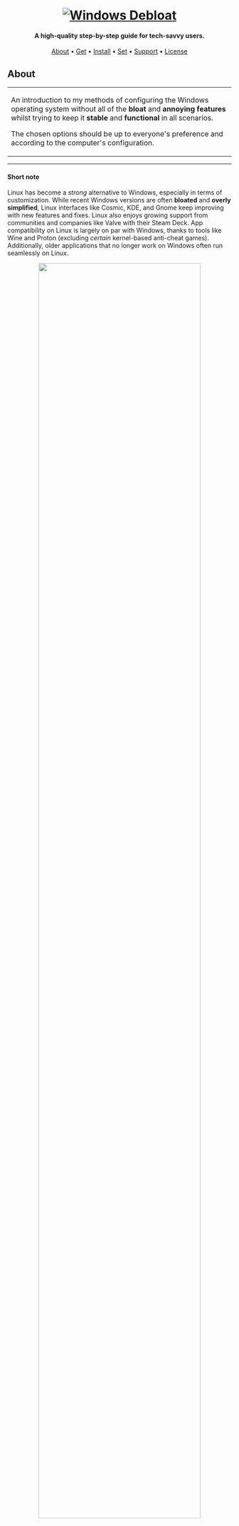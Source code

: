 <h1 align="center">
  <br>
  <a href="https://github.com/ArmynC/ArminC-Windows-Debloat/archive/refs/heads/main.zip"><img src="https://raw.githubusercontent.com/ArmynC/ArminC-Windows-Debloat/main/img/arminc_windows_debloat.svg" alt="Windows Debloat"></a>
</h1>

<h4 align="center">A high-quality step-by-step guide for tech-savvy users.</h4>

<p align="center">
  <a href="#about">About</a> •
  <a href="#getting-windows">Get</a> •
  <a href="#installing-windows">Install</a> •
  <a href="#setting-windows">Set</a> •
  <a href="#support">Support</a> •
  <a href="#license">License</a>
</p>

## About

<table>
<tr>
<td>

An introduction to my methods of configuring the Windows operating system without all of the  **bloat** and **annoying features** whilst trying to keep it **stable** and **functional** in all scenarios.

The chosen options should be up to everyone's preference and according to the computer's configuration.

</td>
</tr>
</table>

---
#### Short note

Linux has become a <i>strong</i> alternative to Windows, especially in terms of customization. While recent Windows versions are often <b>bloated</b> and <b>overly simplified</b>, Linux interfaces like Cosmic, KDE, and Gnome keep improving with new features and fixes. Linux also enjoys growing support from communities and companies like Valve with their Steam Deck. App compatibility on Linux is largely on par with Windows, thanks to tools like Wine and Proton (excluding <i>certain</i> kernel-based anti-cheat games). Additionally, older applications that no longer work on Windows often run seamlessly on Linux.

<p align="center">
<img src="https://raw.githubusercontent.com/ArmynC/ArminC-Windows-Debloat/main/img/kde_plasma_6.png" width="85%" height="85%">
<br>
<sub>KDE Plasma Desktop</sub>
</p>


### Notable Linux Distributions  

- **[Linux Mint (Edge)](https://linuxmint.com/):**
  Stable, GUI-focused, user-friendly, and plug-and-play. While not flashy, it prioritizes simplicity and reliability.  

- **[Bazzite](https://bazzite.gg/):**  
  An atomic, immutable distro ideal for gaming and console-like setups. System changes are limited and revert with updates, ensuring reliability and consistency. [Universal Blue](https://universal-blue.org/) also offers other immutable Linux distributions tailored for various purposes.

- **[Pop!_OS](https://pop.system76.com/):**  
  Sleek and elegant with the Cosmic UI, designed for a smooth user experience. It prioritizes stability by avoiding zero-day updates.

- **[openSUSE Tumbleweed](https://get.opensuse.org/):**  
  Professionally backed, powerful, and intuitive with auto QA-tested, up-to-date packages. Though feature-rich with complex GUI tools, it requires some initial setup, such as enabling non-open-source repositories.  

- **[Fedora](https://fedoraproject.org/spins/kde/):**  
  Modern and professionally supported, it adopts the latest technologies early. However, this can lead to occasional edge-case bugs.  

- **[EndeavourOS](https://endeavouros.com/):**  
  Community-driven and based on Arch, featuring basic GUI tools like an installer and helper. Primarily terminal-centric and aimed at advanced users.  

- **[CachyOS](https://cachyos.org/):**  
  A lightweight Arch-based distro with custom optimizations and schedulers. While snappy, it may occasionally face stability issues due to its experimental nature.  


> [!IMPORTANT]
> Using Linux can be relatively straightforward, but it's helpful to have some basic experience following tutorials. Occasionally, you'll need to use the Terminal, as not everything will work as expected. It’s likely that the Terminal will come in handy at least a few times during the lifespan of the operating system.

> [!TIP]
> Here, some simple and useful facts can be found:
> 
> https://www.reddit.com/r/linux_gaming/wiki/faq/
> 
> https://linux-gaming.kwindu.eu/
>
> https://www.youtube.com/@TheLinuxEXP/videos

---

### Getting Windows

##### Download
First and foremost, you must obtain the **.iso** image file of Microsoft Windows. There are more variants to choose from:

<ul>
<li><b>Unofficial</b> pre-built images:</li>

<ol type="i">
<li><a href="https://forum.rg-adguard.net/forums/windows-11.76/">Assembly</a> based on the original Windows Unified Update Platform, with <b>minimal modifications</b>, such as disabled system requirements check and account creation, integration of the most recent updates, SmartFix and Microsoft DaRT.</li>

<p align="center">
<img src="https://raw.githubusercontent.com/ArmynC/ArminC-Windows-Debloat/main/img/rg_adguard.png" width="30%" height="30%">
<br>
<sub>rg adguard assembly</sub>
</p>

<li><a href="https://www.teamos.xyz/forums/windows-11-x64.159/">Multiple custom builds</a>, be they touched or untouched, including <b>modifications</b> such as disabled system requirements checks or even total reskins (<u>be careful</u>).</li>

<p align="center">
<img src="https://raw.githubusercontent.com/ArmynC/ArminC-Windows-Debloat/main/img/teamos.png" width="30%" height="30%">
<br>
<sub>TeamOS builds</sub>
</p>

</ol>

<li><b>Official</b> images:</li>

<ol type="i">
<li><a href="https://msdl.gravesoft.dev/">Microsoft Software Download Listing </a> iso media grabber for bootable USB.</li>
    
<p align="center">
<img src="https://raw.githubusercontent.com/ArmynC/ArminC-Windows-Debloat/main/img/microsoft_software_grabber.png" width="30%" height="30%">
<br>
<sub>Microsoft Software grabber listing</sub>
</p>
    
<li><a href="https://www.microsoft.com/en-us/software-download/windows11">Official Windows Installation</a> tool/iso for bootable USB or DVD.</li>
    
<p align="center">
<img src="https://raw.githubusercontent.com/ArmynC/ArminC-Windows-Debloat/main/img/windows_official_iso.png" width="50%" height="50%">
<br>
<sub>Windows generated ISO</sub>
</p>
    
<li><a href="https://github.com/pbatard/Fido">Fido PowerShell</a> download script with automated access to the official Microsoft Windows retail server. There are <b>no modifications</b> at all.</li>

<p align="center">
<img src="https://raw.githubusercontent.com/ArmynC/ArminC-Windows-Debloat/main/img/fido.png" width="30%" height="30%">
<br>
<sub>Fido</sub>
</p>
    
<br>
— <p>(<b>Recommended</b>) - By using these images, one can apply debloat and enhance functionality which goes as <a href="https://github.com/ChrisTitusTech/winutil">MicroWin</a>. Or otherwise, for a simpler complexity, <a href="https://docs.atlasos.net/getting-started/installation/">AtlasOS</a> should represent a good choice as a pre-patched solution.</p>
    
<p align="center">
<img src="https://raw.githubusercontent.com/ArmynC/ArminC-Windows-Debloat/main/img/winutil_microwin.png" width="50%" height="50%">
<br>
<sub>Winutil MicroWin</sub>
</p>

</ol>
</ul>

##### Create flash drive
If the **.iso** image file has been **completed**, now is the time to create a bootable flash drive. In order to do this, you'll need an utility. There are several ways:

<ol type="i">
<li><a href="https://www.ventoy.net/en/index.html">Ventoy</a> is a utility that creates a bootable USB, by <i>directly booting</i> the .iso file without the need for the USB to be formatted. Very rarely it can be bugged.</li>

<p align="center">
<img src="https://raw.githubusercontent.com/ArmynC/ArminC-Windows-Debloat/main/img/ventoy_bios.png" width="40%" height="40%">
<br>
<sub>Ventoy</sub>
</p>

<li><a href="https://rufus.ie/en/">Rufus</a> is a utility that creates a bootable USB, by <i>burning</i> the .iso file.</li>

<p align="center">
<img src="https://raw.githubusercontent.com/ArmynC/ArminC-Windows-Debloat/main/img/rufus.png" width="40%" height="40%">
<br>
<sub>Rufus</sub>
</p>

Depending on the chosen settings, the application may ask if you want to **stop the Windows requirement checks**.

<li><a href="https://github.com/WoeUSB/WoeUSB-ng">WoeUSB-ng</a> is a <b>Linux</b>-<i>direct alternative</i> for Rufus. It alows the creation of stable, bootable Windows ISOs for multiple distros.</li>

<p align="center">
<img src="https://raw.githubusercontent.com/ArmynC/ArminC-Windows-Debloat/main/img/woeusb-ng.png" width="40%" height="40%">
<br>
<sub>WoeUSB-ng</sub>
</p>

</ol>

### Installing Windows

During the boot, if desired, select an <a href="https://en.wikipedia.org/wiki/European_Economic_Area">EEA country</a> from the <i>Time and Currency format</i>. This will recognise the installation as a <a href="https://blogs.windows.com/windows-insider/2023/11/16/previewing-changes-in-windows-to-comply-with-the-digital-markets-act-in-the-european-economic-area/">Windows Digital Market Act</a> complied version, which shortly, it is a unbloated version. Also, <a href="https://github.com/rcmaehl/MSEdgeRedirect">MSEdgeRedirect</a> tool can be used for *already existing* installations, which changes them to **Europe Mode**. Another tool is <a href="https://github.com/thebookisclosed/ViVe">ViVe</a>.

Alternatively, although not so effectively, select <b><language> World</b> from the <i>Time and Currency format</i>. This will proceed with the installation of the operating system without <b>third-party application links</b> in the Start menu. During the setup, configure the out-of-the-box experience (OOBE). In case you encounter the "Something went wrong" error while the wizard attempts to load the region settings, proceed by using the <b>Skip</b> button to bypass the error. Be aware, after installation, you may need to set the <b>Country or region</b> values in settings.

<p align="center">
<img src="https://raw.githubusercontent.com/ArmynC/ArminC-Windows-Debloat/main/img/windows_boot_time_bloat.png" width="60%" height="60%">
</p>

Near the end of the installation, if you haven't downloaded a pre-built image with sequence skip, you will be asked about **privacy** preferences. Try to **disable/reject** them. Also, try to <b>avoid</b> connecting the device to the Internet during the setup.

<p align="center">
<img src="https://raw.githubusercontent.com/ArmynC/ArminC-Windows-Debloat/main/img/privacy.png" width="50%" height="50%">
</p>

### Setting Windows

#### Prerequisites

If you are done with it, now you should prepare the operating system.

##### The browser
The first thing on the list is to try and change the browser. **[Zen](https://github.com/zen-browser/desktop)** or unforked **[Firefox](https://www.mozilla.org/en-US/firefox/developer/)** are the most optimal variants, even speaking of *extension capabilities*. About that, see my [uBlock Settings](https://github.com/ArmynC/ArminC-uBlock-Settings). Check other extensions too.

##### Other apps
Next, for all the other steps, you'll need a file archiver. [NanaZip](https://github.com/M2Team/NanaZip), unforked [7-Zip](https://www.7-zip.org/) or even [PeaZip](https://peazip.github.io/) should do it. These are *open-source*.

For peace of mind, it is a good habit to **install an antivirus**. Depending on your Windows image, the default one, **Defender** should be good enough. In other considerations, it may be removed, disabled, or not working at all. As options there are [Kaspersky Security Cloud (Free)](https://www.kaspersky.com/free-antivirus") or even [BitDefender (Free)](https://www.bitdefender.com/solutions/free.html). Kaspersky includes most of the protection modules from its premium version and **intelligently disables** itself when resources are needed, like during gaming.

##### Updates
Optionally, **check all available updates and drivers**, install them, and restart the computer. **Ensure** there are **no** remaining updates. It is **not advisable to disable** or avoid them.

<p align="center">
<img src="https://raw.githubusercontent.com/ArmynC/ArminC-Windows-Debloat/main/img/update_check.png" width="50%" height="50%">
</p>

Then, if desired, do the same for **Windows Store**, and only after that, **disable its auto updates**.

<p align="center">
<img src="https://raw.githubusercontent.com/ArmynC/ArminC-Windows-Debloat/main/img/store_no_updates.png" width="50%" height="50%">
</p>

##### Drivers
At times, the main (e.g. graphical) drivers **shouldn't be installed through Windows Updates**, so it's recommended to reinstall them through official means. To uninstall them, use [Display Driver Uninstaller](https://www.guru3d.com/files-details/display-driver-uninstaller-download.html "Display Driver Uninstaller"), where you should **check all "remove"** specific options, and also very importantly, **check the Windows Update prevent download option**. Uninstall every component, restart, and find the latest official installers ([AMD](https://www.amd.com/en/support)/[NVIDIA](https://www.nvidia.com/download/index.aspx)/[INTEL](https://www.intel.com/content/www/us/en/download-center/home.html)).

<p align="center">
<img src="https://raw.githubusercontent.com/ArmynC/ArminC-Windows-Debloat/main/img/ddu.png" width="50%" height="50%">
</p>

If your computer has a compatible NVIDIA GPU, you could try [NVCleanstall](https://www.techpowerup.com/download/techpowerup-nvcleanstall/), which is a tool for more **customisable capabilities**, **bloat-free** graphical drivers.

<ol type="i">
<li>In most cases, you can choose to <b>auto-detect</b> the recommended drivers. Alternatively, you can manually select the Studio drivers, which are more thoroughly tested and tailored for creators seeking a more stable environment.

You can also install <b>NVCleanstall</b> on your PC to manage driver installations and receive update notifications.</li>

<p align="center">
<img src="https://raw.githubusercontent.com/ArmynC/ArminC-Windows-Debloat/main/img/nvcleanstall_auto_detect.png" width="40%" height="40%">
</p>

<li>Select the <b>Recommended</b> components if desired, based on your computer type and preferences. For laptops, the <b>Nvidia Platform Controllers and Framework</b> are required for TDP control and <i>Dynamic Boost</i>.</li>

<p align="center">
<img src="https://raw.githubusercontent.com/ArmynC/ArminC-Windows-Debloat/main/img/nvcleanstall_components.png" width="40%" height="40%">
</p>

<li>Then, for the tweaks, set the <b>preferred</b> ones. You could <b>disable the telemetry</b>, <b>disable custom type of install</b> altogether (make it faster), <b>clean the older driver traces</b> (not required if uninstalled  through DDU), <b>add support for custom/older hardware</b>, <b>enable the DLSS version indicator</b>, <b>disable MPO</b> (which has to do with a technique that allows different user interfaces to be displayed on the screen at the same time and appear as if they are layered on top of each other) - it is usable for stable windowed resolution apps, and so on. It's useful but somewhat buggy in older versions, newer drivers should do it just fine. If something is wrong, e.g., there are crashes or slower experiences, this could be a reason, and if so, try to disable it. You can disable <b>Ansel</b> too, which is a in-game screenshot tool.

There are also some <b>advanced settings</b> that could break or mess with the drivers, and some of them even need repackaging and a new signature (incompatible with some anti-cheats). It is able to <b>disable some in-driver telemetry</b>, <b>disable process containers</b> (see task manager), <b>disable the buggy audio timer</b> (not useful if there is no HD Audio component), <b>enable MSI</b> (it allows computer components, be it a GPU, to directly send interrupt messages to the CPU, bypassing the PIC, which improves efficiency and reduces latency) - <i>older NVIDIA GPUs didn't have this feature enabled by default</i>. The newest models available probably have it enabled (manual check is required). Also, it could <b>disable HDCP</b> (which is a digital copy protection module - some apps and streams will not allow their usage without this one), <b>enable custom patch for nvenc video encoding</b> (in day-to-day usage, the patch is beneficial for users who frequently work with video encoding tasks or streamers who need to encode multiple video streams at the same time).</li
    
<li>For tweaks, set your <b>preferred options</b>. Here are some useful adjustments:

<ul>
  <li><b>Disable telemetry:</b> This can enhance privacy and reduce unnecessary processes.</li>
  <li><b>Enable an express installation:</b> Allows you to skip unnecessary steps, making the process faster. Useful if the installer won't refresh from its dark screen state.</li>
  <li><b>Clean older driver traces:</b> While not necessary if you've uninstalled using DDU, it ensures a fresh installation environment.</li>
  <li><b>Add support for custom or older hardware:</b> Useful for compatibility with legacy devices.</li>
  <li><b>Enable DLSS version indicator:</b> Displays the active version of DLSS, useful for debugging or optimization.</li>
  <li><b>Disable MPO:</b> Multi-plane overlay (MPO) improves performance in some cases (e.g. windowed screen) by efficiently layering user interfaces. However, it has been buggy in older driver versions. If you use multiple monitors, G-Sync or even simple configurations and experience crashes, flickering or performance drops in games or browsers, try disabling it. Newer drivers generally handle MPO more reliably.</li>
  <li><b>Disable Ansel:</b> This in-game screenshot tool can be disabled if it's not needed, freeing up resources.</li>
</ul>

<b>Advanced settings</b> can provide additional optimizations but may carry risks. Some require repackaging and a new signature, which could cause issues with anti-cheat systems:

<ul>
  <li><b>Disable additional telemetry:</b> Reduces unnecessary data collection.</li>
  <li><b>Disable process containers:</b> These appear in Task Manager and are often redundant for standard use. Breaks the control panel.</li>
  <li><b>Disable the buggy audio timer:</b> Only relevant if the HD Audio component is installed, and issues are present.</li>
  <li><b>Enable MSI (Message Signaled Interrupts):</b> Improves efficiency and reduces latency by allowing components, including GPUs, to communicate directly with the CPU. While this is often enabled by default in newer GPUs, manual verification is recommended.</li>
  <li><b>Disable HDCP:</b> High-bandwidth Digital Content Protection ensures digital copy protection for certain streams and apps. Disabling it may improve performance but can prevent protected content playback and it may induce instability.</li>
  <li><b>Enable a custom NVENC video encoding patch:</b> Useful for frequent video encoding tasks or streamers handling multiple video streams simultaneously.</li>
</ul>
</li>


<p align="center">
<img src="https://raw.githubusercontent.com/ArmynC/ArminC-Windows-Debloat/main/img/nvcleanstall_tweaks.png" width="40%" height="40%">
</p>

<li>When the <b>installation is complete</b>, there are some settings to adjust.

The primary objective is to enable applications to use their <i>own settings</i> and not be obligated. Techniques established by drivers can occasionally cause instability. Generally, only something that can be externally enabled should be utilized. Any extra  settings (such as Low Latency Mode) should be tailored for each application <b>on a per-application basis</b> (in 3D Settings > Program Settings).
</li>

Therefore, first, enable <b>Use advanced 3D image settings</b> and then proceed to <i>Global Settings</i>.

| Feature | My setting | Description |
| -------- | -------- | -------- |
| Image Scaling     | OFF     | An upscaling technology that is less computationally expensive but has worse image quality than DLSS. Driver function. Works in all games, and no special hardware is required.      |
| Ambient Occlusion | OFF | Adds subtle shadows and shading to the areas where objects or surfaces meet and to areas that are not directly lit. Better set up directly by the application. Can be used for games that are too old to implement this feature by themselves. |
| Anisotropic filtering | Application-controlled | Improves the quality of textures (enhances their smoothness to make them appear sharper) on surfaces that are viewed at an angle. Noticeable on textures that are seen at a steep angle, such as walls or floors. Without it, textures can appear blurry and pixelated. Sometimes it is relevant to enforce high texture filtering globally (not in-game) due to potential quality issues with individual developer solutions. Also, it can be used if the game lacks a native "Anisotropic Filtering" option, has a limited anisotropic option (up to 4x AF), and supports only up to "Trilinear Filtering". |
| Antialiasing - FXAA | OFF | It smooths the jagged edges (through blurring) and flickering with less of a performance impact than other antialiasing settings. Doesn't make graphics look as smooth as other traditional methods like MSAA. May spoil the look of more text-based games. |
| Antialiasing - Gamma correction | OFF | Is a method to adjust brightness data for displays so that shown content appears more natural. Displays are not linear, so gamma correction ensures that the brightness levels match the eye's perception. This is a feature that mostly alters the image rather than enhancing it. |
| Antialiasing - Mode | Application-controlled | It determines how antialiasing is applied to games. Enhancing the application setting may improve the image quality of the game. It is recommended to let the game automatically select the most suitable antialiasing method based on your graphics card and the game's graphics settings. Otherwise, any custom settings may break or alter the graphics. |
| Antialiasing - Setting | Application-controlled | Antialiasing is a feature that helps smooth out the jagged stair-step edges often seen on 3D objects, improving overall image quality. Higher antialiasing levels produce smoother visuals but can reduce performance, especially on less powerful systems. |
| Antialiasing - Transparency | OFF | Can improve the appearance of transparent objects, such as glass and water, by making them appear smoother and less jagged. Requires MSAA in order to work. |
| Background Application Max Frame Rate | 30 | Controls the maximum frame rate that games and other applications can run at when they are not in focus. By limiting the frame rate, you can save power and improve the performance of your computer. |
| CUDA - GPUs | All | Specify which GPU to use in CUDA applications. It applies to PhysX too. |
| CUDA - Sysmem Fallback Policy | Driver Default | Determines how CUDA handles memory allocation when GPU memory is full, allowing fallback to system memory (RAM) under certain conditions to comply with the Windows Display Driver Model (WDDM). When fallback occurs, programs can continue running without encountering an out-of-memory error, though performance may suffer due to the slower speed of system memory. Driver default setting uses the behavior recommended by the driver, prefer no sysmem fallback avoids falling back to system memory and instead returns an out-of-memory error (potentially leading to crashes or TDRs if memory runs out) and prefer sysmem fallback prioritizes fallback to system memory during memory pressure to maintain stability, albeit with reduced performance. |
| DSR - Factors | 2.25 (DL Scaling) | The feature allows users to render games at a resolution higher than their monitor's native resolution and then scale down the image to fit their monitor's resolution. Can lead to enhanced sharpness and more detailed visuals. DSR factors serve as multipliers that users can apply to increase their game's resolution. For instance, if a monitor's native resolution is 1080p, employing a DSR factor of 2x would enable rendering games at a resolution of 2160p. |
| DSR - Smoothness | 33% | It adjusts the sharpness or smoothness of the image, especially if there are blurry spots or jagged edges on the image. Higher values may induce a lot of blur in the background. |
| Low Latency Mode | OFF (set per individual game) | The technology reduces the delay between a user's actions in a game and the corresponding reactions on the screen. This is achieved by minimising the number of frames queued up in the graphics pipeline. As a result, the responsiveness of the games is notably improved, particularly in competitive multiplayer. When a game supports the Reflex Low Latency mode, the preference is to utilise that mode instead of the Ultra Low Latency mode in the driver. Nonetheless, when both modes are enabled, the Reflex Low Latency mode will be given higher priority automatically for the user. On value limits the number of queued frames to 1, which can reduce latency but may also lead to stuttering. Ultra minimises the number of queued frames even further, which can reduce latency even more but may also lead to more stuttering. |
| Max Frame Rate | OFF | Limit the maximum frame rate for a game or application. Can be useful for power savings, reduced input lag, and preserving the Variable Refresh Rate range. Better used by in-game settings. |
| Multi-Frame Sampled AA (MFAA) | OFF (sometimes can be set per individual game) | An anti-aliasing technique developed by NVIDIA that improves upon the quality of traditional multisample anti-aliasing (MSAA) while reducing the performance impact. It does this by using a technique called temporal supersampling. MFAA recognizes that the averaging done by MSAA can be done over time by changing sample positions in each frame and applying a filter. This allows MFAA to provide image quality similar to 2x MSAA with almost no impact on performance. The ultimate objective is to provide comparable antialiasing such that MSAA 2x + MFAA ideally achieves MSAA 4x quality at a similar performance cost to MSAA 2x. As a drawback, this function can possibly disable D3D11 Driver Command Lists, which can hinder multi-threaded rendering, resulting in decreased performance, especially when CPU-limited. Also, MFAA exhibits suboptimal performance when the FPS is already low, as it can lead to motion smearing and blurring issues. |
| OpenGL GDI compatibility | Auto | The way to render OpenGL applications. Prefer Compatible OpenGL prioritizes battery life, while Prefer Optimized OpenGL prioritizes performance. Beneficial for laptops and notebook PCs, as it enables users to choose between performance and power optimizations for OpenGL windows. Selecting either option may conflict with applications utilizing both OpenGL and GDI rendering. For laptop users, it is recommended to set it to Auto and allow the driver to determine the appropriate behavior. |
| OpenGL rendering GPU | Auto-select | The GPU used by OpenGL applications. |
| Power management mode | Normal (Optimal Power) | It dictates how the GPU behaves in relation to power usage, performance, and frame rates. Adaptive mode exhibits a smoother (nearly power-saving) linear voltage scaling compared to Optimal, where voltage is dynamically adjusted more aggressively based on in-game utilization. On the other hand, Maximum Performance mode targets the highest clock or voltage, regardless of whether it is necessary for the game. |
| Preferesh refresh rate (Laptop Display) | Application-controlled | Override the given application refresh rate. Useful if there is no such setting. |
| Shader Cache Size | Driver Default | Stores pre-compiled shader code in the computer's storage. When a game or application first starts up, the GPU needs to compile the shader code for each shader it will use. This can take a few seconds, and it can cause the game or application to stutter or lag as it waits for the shaders to compile. With shader cache enabled, the GPU will store the pre-compiled shader code for each shader it has seen before. Drawbacks include increased computer storage usage due to storing pre-compiled shader code and the possibility of cache invalidation when changes are made to the game or application files, requiring recompilation of affected shaders. The default value is about 4 GB. |
| Texture filtering - Anisotropic sample optimization | OFF | Reduces the number of AF samples depending on the texel size (texture pixel), which is influenced by factors such as texture resolution, polygon size, and display resolution. However, implementing this optimization may result in potential side effects, including blurring and shimmering. |
| Texture filtering - Negative LOD bias | Allow | Adjust the level of detail of the textures. The LOD Bias plays a vital role in managing texture detail by influencing the selection of Mipmaps. Mipmaps consist of a set of precomputed textures, each with varying resolutions, strategically employed to enhance performance. When an individual looks at a nearby surface, the system loads a higher resolution mipmap. As the person moves away from that surface, progressively lower resolution mipmaps are displayed in response to their changing distance. Utilizing a negative LOD Bias allows the displacement of mipmap levels to a greater distance, leading to enhanced texture sharpness. However, this improvement comes at the expense of introducing shimmering effects when textures are in motion. For users not utilizing DLSS, clamping is recommended, while those employing DLSS should opt for the Allow setting (which may enhance temporal stability but can also lead to flickering and moire, which is scene content-dependent). |
| Texture filtering - Quality | Quality | A universal setting that optimizes all Anisotropic Filtering settings globally. |
| Texture filtering - Trilinear optimization | OFF | It enhances the performance of trilinear texture filtering. Trilinear filtering is a method used in 3D computer graphics to improve the visual quality of textures when they are displayed at different levels of detail or viewed from varying distances. When it is enabled, the graphics driver employs an efficient algorithm to adjust the level of detail for textures dynamically, optimizing the process and improving performance. |
| Triple Buffering | OFF (sometimes can be set per individual game) | It works by keeping three frames in the buffer at once. This allows the GPU to start rendering the next frame before the previous frame has been displayed. Aims to improve frame rate consistency and reduce screen tearing in 3D applications, particularly games. It is an alternative to double buffering, which is the default buffering method used in most games. Can be used in scenarios where screen tearing is noticeable and input lag is not a significant concern. Used in combination with V-Sync. |
| Vertical sync | Use the 3D Application setting (set per individual game) | Synchronizes the frame rate of a game with the refresh rate of the monitor. This helps to prevent tearing, which is a visual artifact that can occur when the game is drawing frames faster than the monitor can refresh. The game will only render frames when the monitor is ready to display them. This can help prevent tearing, but it can also introduce input lag. If the FPS drops significantly below the monitor's refresh rate, V-Sync can cause stuttering. |
| Virtual Reality pre-rendered frames  | 1/Use the 3D Application setting | Controls the number of frames that are rendered ahead of time in VR games. A higher value can help improve performance and reduce stuttering in VR games. Also, a higher value can induce dizziness. |
| Virtual Reality - Variable Rate Super Sampling | Adaptive | Dynamically adjust the super sampling level in VR games. This can help improve performance and reduce stuttering without sacrificing image quality. VRS works by rendering different parts of the scene at different levels of detail. The parts of the scene that are in focus are rendered at a higher level of detail, while the parts of the scene that are not in focus are rendered at a lower level of detail. Always On value uses a fixed super sampling level for all frames. This can provide better image quality, but it can also reduce performance. |
| Vulkan/OpenGL present method | Auto | Controls how Vulkan and OpenGL games are rendered. Prefer layered on DXGI Swapchain value utilizes a layered DXGI Swapchain for rendering Vulkan and OpenGL games, potentially improving performance but causing stuttering. It treats Vulkan and OpenGL games as if they were DX12 in the final output. While they are still rendered and processed using their original API, the frames are displayed on the monitor through DXGI, allowing Microsoft's new fullscreen optimizations (flip model) to be applied to these APIs. Moreover, Multiplane Overlays (MPOs) can be assigned to Vulkan and OpenGL applications for windowed mode direct present to the monitor, resulting in tearing with v-sync off in windowed mode and reduced input lag overall. Prefer native on DXGI Swapchain value uses the default native DXGI Swapchain, generally considered the best choice for most users. |
</li>

<li>After everything is set, there is another thing to do. Toggle <b>RTX Video Super Resolution</b>, which is a technology that uses AI to upscale lower resolution video to near-native quality.

VSR works by using the <i>Tensor Cores</i> to analyze each frame of the video and then reconstruct it at a higher resolution. This process is done in real-time, so there is no need to pre-render the video at a higher resolution. Some disadvantages of VSR include limited support in video players, potential compatibility issues with certain videos, and the possibility of introducing artefacts, especially during fast-moving scenes.</li>

<p align="center">
<img src="https://raw.githubusercontent.com/ArmynC/ArminC-Windows-Debloat/main/img/rtx_vsr.png" width="40%" height="40%">
</p>


</ol>

Furthermore, for <b>AMD-enabled GPUs</b>, there is no identical replacement. Their official installer has very few bloated components, making it unnecessary to unbloat it. But still, the closest available alternative in terms of operating mechanism would be [RadeonSoftwareSlimmer](https://github.com/GSDragoon/RadeonSoftwareSlimmer), which is pretty straight-forward.


<p align="center">
<img src="https://raw.githubusercontent.com/ArmynC/ArminC-Windows-Debloat/main/img/radeon_software_slimmer.png" width="60%" height="60%">
</p>

##### Misc

Additionally, based on preference, **Memory integrity (Core Isolation)** could be **disabled**. It's a feature of the Windows operating system that helps protect the computer from malware attacks. It does this by using hardware virtualization to create a secure area in your computer's memory where important system processes run. This area is protected from malware that attempts to modify or inject code into it. Its downside is that it can have a **negative impact on performance**, especially when running demanding applications.

<p align="center">
<img src="https://raw.githubusercontent.com/ArmynC/ArminC-Windows-Debloat/main/img/core_isolation_memory_integrity.png" width="70%" height="70%">
</p>

In addition, don't forget to [activate](https://github.com/massgravel/Microsoft-Activation-Scripts) Windows and <i>other</i> components.

#### Debloating

The default Taskbar, Start Menu, Context Menu, and File Explorer experiences are regrettable. [StartAllBack](https://www.startallback.com) is **enhancing all elements** organically. Unfortunately, the animations don't have the same fluency and are sometimes prone to bugs. If you don't want to, you can try other alternatives, such as just returning to the complex context menu through [Winearo Tweaker](https://winaero.com/winaero-tweaker/#download).

<p align="center">
<img src="https://raw.githubusercontent.com/ArmynC/ArminC-Windows-Debloat/main/img/startallback.png" width="50%" height="50%">
</p>

Above presented [Winutil](https://github.com/ChrisTitusTech/winutil) has a tweak component too. So, it can and should be used to enhance the operating system. If it was used through MicroWin, some are already applied, such as Minimal (e.g. disabled consumerfeatures, telemetry, services). In this case, the user still has the to tweak it even more if desired.

<p align="center">
<img src="https://raw.githubusercontent.com/ArmynC/ArminC-Windows-Debloat/main/img/winutil_tweaks.png" width="50%" height="50%">
</p>

If there was no tool used, the first part of **debloating** is going to be through [O&O Shutup](https://www.oo-software.com/en/shutup10). It can tweak most of the usual settings. [Here is my exported example configuration](https://github.com/ArmynC/ArminC-Windows-Debloat/blob/main/pref/ooshutup10/ooshutup10.cfg)... Disabling every feature can lead to compatibility errors.

<p align="center">
<img src="https://raw.githubusercontent.com/ArmynC/ArminC-Windows-Debloat/main/img/oo_shutup.png" width="50%" height="50%">
</p>

The second part via goes with [SohpiApp](https://github.com/Sophia-Community/SophiApp). It has more comprehensive settings. You can **deactivate some unnecessary services** that are not needed and even **remove UWP apps**. Uninstalling unnecessary apps (e.g. help, maps) should be fine, but **refrain from the complex ones associated with the operating system**, such as Edge, Cortana, or Xbox, if not needed. Nowadays, Windows is so integrated that it will be challenging or almost impossible to use it in this way without encountering any errors if not experienced or using last-day tweakers.

<p align="center">
<img src="https://raw.githubusercontent.com/ArmynC/ArminC-Windows-Debloat/main/img/sophiapp.png" width="50%" height="50%">
</p>

#### Desktop Rice

Furthermore, the desktop interface may be personalized. For instance, consider attempting a minimalist approach to simplify its workspace.

<p align="center">
<img src="https://raw.githubusercontent.com/ArmynC/ArminC-Windows-Debloat/main/img/windows_rice.png" width="70%" height="70%">
</p>

The first part includes taskbar configuration as previously discussed. [StartAllBack](https://www.startallback.com) should be installed and configured as desired. In this case, a <b>Proper 11</b> theme, with <b>Default</b> visual style, at <b>M</b> icon size and <b>XS</b> icon margins should do it. On top of that, <b>centered task</b> icons, together and <b>dynamic transparency</b> may be utilized. As a substitute, [ExplorerPatcher](https://github.com/valinet/ExplorerPatcher) can be used.

Next, the further step will consist in downloading of [RainMeter](https://www.rainmeter.net) <i>customization tool</i>. It allows enabling different design modules, called 'skins' on the desktop workspace. Templates may be [found here](https://www.rainmeter.net/discover/).

The lake landscape wallpaper can be [downloaded here](https://raw.githubusercontent.com/ArmynC/ArminC-Windows-Debloat/main/rice/your_name_landscape_wallpaper.png). Now, the date and time skin used is [River](https://www.deviantart.com/catart-1304/art/River-0-1-Cat-Art-ft-Luna-Hibiki-917665182). It has a manually placement near top-left area. You may install the font from skin's @Resource directory (see the folder path from manager). The included resource monitor is placed at bottom-right. The shorcuts such as 'This PC', 'Recycle Bin' aren't used in their classical way but, instead, are used in a fancy [Quantum dock](https://github.com/nitesh-prasad/Quantum-Dock). Now, this one is (even more) customizable through an configuration file. Don't forget to disable the default icons on the Desktop at Settings > Personalization > Themes > Desktop icon settings. The [icons](https://github.com/ArmynC/ArminC-Windows-Debloat/tree/main/rice/windows7_aero_shell)  are custom (must be placed in correct directory). Dock's preset configuration may be directly replaced with the [custom one](https://github.com/ArmynC/ArminC-Windows-Debloat/tree/main/rice/quantum_dock). Optionally, the River skin has as default drive, the Disk D: instead of C:, which is the most common one. Get the modified [config here](https://github.com/ArmynC/ArminC-Windows-Debloat/tree/main/rice/river).

At the end of customization process, do open the RainMeter <i>manager</i> and for each skin <i>.ini</i> file, disable the <b>draggable</b> attribute to avoid messing them up. Even more, to avoid having the desktop files, if renamed or modified, automatically placed in the dock's corner space by Windows, go to Settings > Personalization > Start and deactivate 'Show recently opened items in Start, Jump Lists, and File Explorer' option.

The start button, called 'Orb' may be modified using a specialized tool. StartAllBack has the function too. Currently used Orb is called [Sphere](https://www.deviantart.com/n-e-r-e/art/Sphere-start-orb-v2-163442536).

<p align="center">
<img src="https://raw.githubusercontent.com/ArmynC/ArminC-Windows-Debloat/main/img/start_orb.png" width="30%" height="30%">
</p>

Some other models can be found [on generic deviations](https://www.deviantart.com/search/deviations?q=start+orb) or [in gallery](https://www.deviantart.com/customizewindows/gallery/26574485/start-orbs). Please be aware that the required orbs aren't some generic pngs, but rather a three layer state image. 

#### Other apps

These apps are optional, or some of them may be included in the operating system.

##### OS Runtime
- [Microsoft Visual C++ Redistributable](https://github.com/abbodi1406/vcredist)
- [Microsoft DirectX Legacy](https://www.microsoft.com/en-us/download/details.aspx?id=8109)
- [.NET Framework 3.5](https://learn.microsoft.com/en-us/dotnet/framework/install/dotnet-35-windows)
- [.NET Framework 4.8.1](https://dotnet.microsoft.com/en-us/download/dotnet-framework/net481)
- [.NET Runtime](https://dotnet.microsoft.com/en-us/download/dotnet)
- [Java](https://www.java.com/download/ie_manual.jsp)

##### Tools
- [Revo Uninstaller](https://www.revouninstaller.com/) or [BCUninstaller](https://github.com/Klocman/Bulk-Crap-Uninstaller)
- [IObit Unlocker](https://www.iobit.com/en/iobit-unlocker.php)
- [qBittorent](https://www.qbittorrent.org/)
- [WinCDEmu](https://wincdemu.sysprogs.org/)
- [Parsec](https://parsec.app/)
- [WingetUI](https://github.com/martinet101/WingetUI)
- [Dimmer](https://www.nelsonpires.com/software/dimmer)
- [!cracksurl](https://cracksurl.com/)
- [WizTree](https://diskanalyzer.com/) or [TreeSize](https://www.jam-software.com/treesize_free)
- [WizFile]( https://antibody-software.com/wizfile/) or [UltraSearch](https://www.jam-software.com/ultrasearch)
- [Upscaly](https://github.com/upscayl/upscayl)
- [Wondershare PDFelement](https://pdf.wondershare.com/)
- [VMWare Workstation](https://support.broadcom.com/group/ecx/productdownloads?subfamily=VMware+Workstation+Pro)
- [FileCentipede](https://github.com/filecxx/FileCentipede) or [Internet Download Manager](https://www.internetdownloadmanager.com)
- [!megathread_resources](https://old.reddit.com/r/Piracy/wiki/megathread)
- [!fmhy](https://fmhy.net/)

##### Media
- [Spotify-X](https://github.com/amd64fox/SpotX)
- [Stremio](https://www.stremio.com/)
- [Bluetooth Audio Receiver](https://apps.microsoft.com/store/detail/bluetooth-audio-receiver/)
- [mpvnet media player ](https://github.com/mpvnet-player/mpv.net) - ([cfg](https://github.com/ArmynC/ArminC-Windows-Debloat/blob/main/pref/mpv.net)) or [mpv media player](https://mpv.io/) and [mpv menu plugin](https://github.com/tsl0922/mpv-menu-plugin/)
- [nomacs Image Viewer](https://github.com/nomacs/nomacs)

##### Development
- [Visual Studio Code](https://code.visualstudio.com/)
- [Visual Studio](https://visualstudio.microsoft.com/)
- [GitHub](https://desktop.github.com/)
- [Office](https://forums.mydigitallife.net/threads/office-r-tool-the-new-era.84450/)
- [Beyond Compare](https://www.scootersoftware.com/download.php)
- [Appflowy](https://www.appflowy.io/) or [Notes](https://github.com/nuttyartist/notes) or [Craft](https://www.craft.do/)
- [Excalidraw](https://excalidraw.com/)

##### Communication
- [Discord](https://discord.com/) and [Vencord](https://vencord.dev/)
- [Teams](https://www.microsoft.com/en-ww/microsoft-teams/download-app)

##### Games
- [Steam](https://store.steampowered.com/about/)
- [Heroic Launcher](https://heroicgameslauncher.com/)
- [Flashpoint](https://flashpointarchive.org/)
- [!steamrip](https://steamrip.com/)

##### Browser extensions

- [Bitwarden](https://addons.mozilla.org/en-US/firefox/addon/bitwarden-password-manager/) or [Proton Pass](https://addons.mozilla.org/en-US/firefox/addon/proton-pass/)
- [Translate Web Pages](https://addons.mozilla.org/en-US/firefox/addon/traduzir-paginas-web/)
- [Location Guard](https://addons.mozilla.org/en-US/firefox/addon/location-guard/)
- [Dark Reader](https://addons.mozilla.org/en-US/firefox/addon/darkreader/)
- [Song Identifier](https://addons.mozilla.org/en-US/firefox/addon/song-identifier/)
- [Awesome Screenshot](https://addons.mozilla.org/en-US/firefox/addon/screenshot-capture-annotate/)
- [Reddit Enhancer](https://addons.mozilla.org/en-US/firefox/addon/reddit-enhancer/)
- [ViolentMonkey](https://addons.mozilla.org/en-US/firefox/addon/violentmonkey/)
- [Video DownloadHelper](https://addons.mozilla.org/en-US/firefox/addon/video-downloadhelper/)
- [Absolute Enable Right Click](https://addons.mozilla.org/en-US/firefox/addon/absolute-enable-right-click/)
- [Save pages - SingleFile](https://addons.mozilla.org/en-US/firefox/addon/single-file/)
- [Download GitHub Directory](https://addons.mozilla.org/en-US/firefox/addon/download-github-directory/)
- [Twitch VOD Viewer](https://addons.mozilla.org/en-US/firefox/addon/andre-bradshaw/)
- [Google Search Maps Button](https://addons.mozilla.org/en-US/firefox/addon/google-search-maps-button/)
- [CanvasBlocker](https://addons.mozilla.org/en-US/firefox/addon/canvasblocker/)
- [CleanURLs](https://addons.mozilla.org/en-US/firefox/addon/clearurls/)
- [Stream Bypass](https://addons.mozilla.org/en-US/firefox/addon/stream-bypass/)
- [WebDeveloper](https://addons.mozilla.org/en-US/firefox/addon/web-developer/)
- [Bonjourr Startpage](https://addons.mozilla.org/en-US/firefox/addon/bonjourr-startpage/)
- [User-Agent Switcher](https://addons.mozilla.org/en-US/firefox/addon/uaswitcher/) or [User-Agent Switcher and Manager](https://addons.mozilla.org/en-US/firefox/addon/user-agent-string-switcher/)
- [Video Speed Controller](https://addons.mozilla.org/en-US/firefox/addon/videospeed/)
- [Alternate Player for Twitch.tv](https://addons.mozilla.org/en-US/firefox/addon/twitch_5/)
- [History Cleaner](https://addons.mozilla.org/en-US/firefox/addon/history-cleaner/) and [Clear Browsing Data](https://addons.mozilla.org/en-US/firefox/addon/clear-browsing-data/)
- [View Page Archive](https://addons.mozilla.org/en-US/firefox/addon/view-page-archive/)
- [Search by Image](https://addons.mozilla.org/en-US/firefox/addon/search_by_image/)
- [Read Aloud](https://addons.mozilla.org/en-US/firefox/addon/read-aloud/) (/w Piper danny or alba-medium English)

###### Youtube:
- [Enhancer for YouTube](https://addons.mozilla.org/en-US/firefox/addon/enhancer-for-youtube/) or [YouTube Enhancer](https://github.com/YouTube-Enhancer/extension) or [YouTube Redux](https://addons.mozilla.org/en-US/firefox/addon/youtube-redux/)
- [Return YouTube Dislikes](https://addons.mozilla.org/en-US/firefox/addon/return-youtube-dislikes/)
- [Thumbnail Rating Bar for YouTube](https://addons.mozilla.org/en-US/firefox/addon/youtube-thumbnail-rating-bar/)
- [YouTooltip](https://addons.mozilla.org/en-US/firefox/addon/youtooltip/)
- [Watchmarker for YouTube](https://addons.mozilla.org/en-US/firefox/addon/watchmarker-for-youtube/)
- [Better YouTube Shorts](https://addons.mozilla.org/en-US/firefox/addon/better-youtube-shorts/)
- [YouTube NonStop](https://addons.mozilla.org/en-US/firefox/addon/youtube-nonstop/)

## Support

Reach out to me via the **[profile addresses](https://github.com/ArmynC)**.

## License

[![License: CC BY 4.0](https://img.shields.io/badge/License-CC%20BY%204.0-lightgrey.svg)](https://creativecommons.org/licenses/by/4.0/)